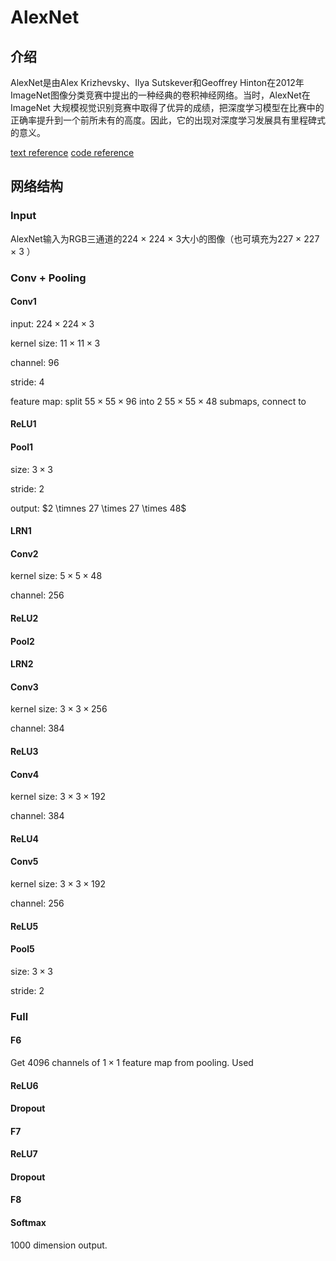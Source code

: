 # AlexNet

## 介绍

AlexNet是由Alex Krizhevsky、Ilya Sutskever和Geoffrey Hinton在2012年ImageNet图像分类竞赛中提出的一种经典的卷积神经网络。当时，AlexNet在 ImageNet 大规模视觉识别竞赛中取得了优异的成绩，把深度学习模型在比赛中的正确率提升到一个前所未有的高度。因此，它的出现对深度学习发展具有里程碑式的意义。

[text reference](https://zhuanlan.zhihu.com/p/618545757)
[code reference](https://github.com/Lornatang/AlexNet-PyTorch)

## 网络结构

### Input

AlexNet输入为RGB三通道的224 × 224 × 3大小的图像（也可填充为227 × 227 × 3 ）

### Conv + Pooling

#### Conv1

input: $224 \times 224 \times 3$

kernel size: $11 \times 11 \times 3$

channel: $96$

stride: $4$

feature map: split $55 \times 55 \times 96$ into 2 $55 \times 55 \times 48$ submaps, connect to

#### ReLU1

#### Pool1

size: $3 \times 3$

stride: $2$

output: $2 \timnes 27 \times 27 \times 48$

#### LRN1

#### Conv2

kernel size: $5 \times 5 \times 48$

channel: $256$

#### ReLU2

#### Pool2

#### LRN2

#### Conv3

kernel size: $3 \times 3 \times 256$

channel: $384$

#### ReLU3

#### Conv4

kernel size: $3 \times 3 \times 192$

channel: $384$

#### ReLU4

#### Conv5

kernel size: $3 \times 3 \times 192$

channel: $256$

#### ReLU5

#### Pool5

size: $3 \times 3$

stride: $2$

### Full

#### F6

Get $4096$ channels of $1 \times 1$ feature map from pooling. Used 

#### ReLU6

#### Dropout

#### F7

#### ReLU7

#### Dropout

#### F8

#### Softmax

$1000$ dimension output.
